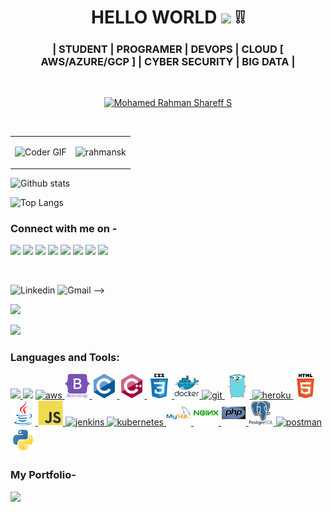 ### <h1 align="center">HELLO WORLD <img src="https://raw.githubusercontent.com/iampavangandhi/iampavangandhi/master/gifs/Hi.gif" width="30px"> ❕❕</h1>


<h3 align="center">| STUDENT | PROGRAMER | DEVOPS | CLOUD [ AWS/AZURE/GCP ] | CYBER SECURITY | BIG DATA |</h3>

</br>
<p align="center"> <a href="https://twitter.com/rahman_shareff" target="blank"><img src="https://img.shields.io/twitter/follow/rahman_shareff?logo=twitter&style=for-the-badge" alt="Mohamed Rahman Shareff S" /></a> </p>

</br>

<table style="border:0px;" align="center">
	<tr>
		<td>
		<img src="https://media-exp1.licdn.com/dms/image/C5616AQHXhCPnnYdq1w/profile-displaybackgroundimage-shrink_200_800/0/1638456808574?e=2147483647&v=beta&t=wEG7UlkA_BCd2gD_xHomi23fybkA__W_jwgOsx_vPts" alt="Coder GIF">
		</td>
		<td>
      <p align="center"> <img src="https://komarev.com/ghpvc/?username=rahmansk" alt="rahmansk" /> </p>
		</td>
	</tr>
</table>

![Github stats](https://github-readme-stats.vercel.app/api?username=rahmansk)

![Top Langs](https://github-readme-stats.vercel.app/api/top-langs/?username=rahmansk&hide=TeX&layout=compact&count_private=true)

### Connect with me on -

<!-- [<img src="https://img.shields.io/badge/linkedin-%230077B5.svg?&style=for-the-badge&logo=linkedin&logoColor=white" />](https://www.linkedin.com/in/rahman07/) -->

[<img src="https://img.shields.io/badge/-LinkedIn-000000?style=social&logo=linkedin" />](https://www.linkedin.com/in/rahman07/)
[<img src="https://img.shields.io/badge/-Gmail-000000?style=social&logo=gmail" />](mailto:mohamedrahmanshareff@gmail.com)
[<img src="https://img.shields.io/badge/-YouTube-000000?style=social&logo=youtube" />](https://www.youtube.com/channel/UCx4tcwaSz8elmLarpaEH4cQ)
[<img src="https://img.shields.io/badge/-Medium-000000?style=social&logo=medium" />](https://medium.com/@mrshareff)
[<img src="https://img.shields.io/badge/-Instagram-000000?style=social&logo=instagram" />](https://www.instagram.com/mrshareff__/)
[<img src="https://img.shields.io/badge/-Twitter-000000?style=social&logo=twitter" />](https://twitter.com/rahman_shareff)
[<img src="https://img.shields.io/badge/-StackOverflow-000000?style=social&logo=stackoverflow" />](https://stackoverflow.com/users/18313881/mr-shareff)
[<img src="https://img.shields.io/badge/-Reddit-000000?style=social&logo=reddit" />](https://www.reddit.com/user/mrshareff__)

<br>

![Linkedin](https://img.shields.io/badge/-LinkedIn-000000?style=social&logo=linkedin)
![Gmail](https://img.shields.io/badge/-Gmail-000000?style=social&logo=gmail) -->

<!-- ![World](https://img.shields.io/badge/-World-000000?style=social&logo=world) -->

[<img src ="https://img.shields.io/badge/Gmail-%23E4405F.svg?&style=for-the-badge&logo=gmail&logoColor=white">](mailto:mohamedrahmanshareff@gmail.com)

[<img src ="https://img.shields.io/badge/My_Website-%23E4405F.svg?&style=for-the-badge&logo=world&logoColor=white">](https://shareff007.netlify.com)

<h3 align="left">Languages and Tools:</h3>
<p align="left">
<a href="https://azure.microsoft.com/en-in/" target="_blank" rel="noreferrer"> <img src="https://cdn.jsdelivr.net/gh/devicons/devicon/icons/azure/azure-original.svg" width='40'/> </a>
<a href="https://azure.microsoft.com/en-in/" target="_blank" rel="noreferrer"> <img src="https://cdn.jsdelivr.net/gh/devicons/devicon/icons/googlecloud/googlecloud-original.svg" width='40' /></a> 
<a href="https://aws.amazon.com" target="_blank" rel="noreferrer"> <img src="https://cdn.jsdelivr.net/gh/devicons/devicon/icons/amazonwebservices/amazonwebservices-original.svg" alt="aws" width="40" height="40"/> </a> <a href="https://getbootstrap.com" target="_blank" rel="noreferrer"> <img src="https://raw.githubusercontent.com/devicons/devicon/master/icons/bootstrap/bootstrap-plain-wordmark.svg" alt="bootstrap" width="40" height="40"/> </a> <a href="https://www.cprogramming.com/" target="_blank" rel="noreferrer"> <img src="https://raw.githubusercontent.com/devicons/devicon/master/icons/c/c-original.svg" alt="c" width="40" height="40"/> </a> <a href="https://www.w3schools.com/cpp/" target="_blank" rel="noreferrer"> <img src="https://raw.githubusercontent.com/devicons/devicon/master/icons/cplusplus/cplusplus-original.svg" alt="cplusplus" width="40" height="40"/> </a> <a href="https://www.w3schools.com/css/" target="_blank" rel="noreferrer"> <img src="https://raw.githubusercontent.com/devicons/devicon/master/icons/css3/css3-original-wordmark.svg" alt="css3" width="40" height="40"/> </a> <a href="https://www.docker.com/" target="_blank" rel="noreferrer"> <img src="https://raw.githubusercontent.com/devicons/devicon/master/icons/docker/docker-original-wordmark.svg" alt="docker" width="40" height="40"/> </a>  <a href="https://git-scm.com/" target="_blank" rel="noreferrer"> <img src="https://www.vectorlogo.zone/logos/git-scm/git-scm-icon.svg" alt="git" width="40" height="40"/> </a> <a href="https://golang.org" target="_blank" rel="noreferrer"> <img src="https://raw.githubusercontent.com/devicons/devicon/master/icons/go/go-original.svg" alt="go" width="40" height="40"/> </a>  <a href="https://heroku.com" target="_blank" rel="noreferrer"> <img src="https://www.vectorlogo.zone/logos/heroku/heroku-icon.svg" alt="heroku" width="40" height="40"/> </a> <a href="https://www.w3.org/html/" target="_blank" rel="noreferrer"> <img src="https://raw.githubusercontent.com/devicons/devicon/master/icons/html5/html5-original-wordmark.svg" alt="html5" width="40" height="40"/> </a> <a href="https://www.java.com" target="_blank" rel="noreferrer"> <img src="https://raw.githubusercontent.com/devicons/devicon/master/icons/java/java-original.svg" alt="java" width="40" height="40"/> </a> <a href="https://developer.mozilla.org/en-US/docs/Web/JavaScript" target="_blank" rel="noreferrer"> <img src="https://raw.githubusercontent.com/devicons/devicon/master/icons/javascript/javascript-original.svg" alt="javascript" width="40" height="40"/> </a> <a href="https://www.jenkins.io" target="_blank" rel="noreferrer"> <img src="https://www.vectorlogo.zone/logos/jenkins/jenkins-icon.svg" alt="jenkins" width="40" height="40"/> </a>  <a href="https://kubernetes.io" target="_blank" rel="noreferrer"> <img src="https://www.vectorlogo.zone/logos/kubernetes/kubernetes-icon.svg" alt="kubernetes" width="40" height="40"/> </a> <a href="https://www.mysql.com/" target="_blank" rel="noreferrer"> <img src="https://raw.githubusercontent.com/devicons/devicon/master/icons/mysql/mysql-original-wordmark.svg" alt="mysql" width="40" height="40"/> </a> <a href="https://www.nginx.com" target="_blank" rel="noreferrer"> <img src="https://raw.githubusercontent.com/devicons/devicon/master/icons/nginx/nginx-original.svg" alt="nginx" width="40" height="40"/> </a> <a href="https://www.php.net" target="_blank" rel="noreferrer"> <img src="https://raw.githubusercontent.com/devicons/devicon/master/icons/php/php-original.svg" alt="php" width="40" height="40"/> </a> <a href="https://www.postgresql.org" target="_blank" rel="noreferrer"> <img src="https://raw.githubusercontent.com/devicons/devicon/master/icons/postgresql/postgresql-original-wordmark.svg" alt="postgresql" width="40" height="40"/> </a> <a href="https://postman.com" target="_blank" rel="noreferrer"> <img src="https://www.vectorlogo.zone/logos/getpostman/getpostman-icon.svg" alt="postman" width="40" height="40"/> </a> <a href="https://www.python.org" target="_blank" rel="noreferrer"> <img src="https://raw.githubusercontent.com/devicons/devicon/master/icons/python/python-original.svg" alt="python" width="40" height="40"/> </a></p>

### My Portfolio-

[<img src="https://img.shields.io/badge/Check_Out-My_Website-brightgreen" />](https://rahmansk.github.io)
